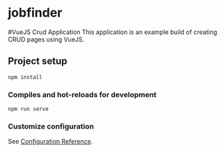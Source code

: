 # jobfinder

#VueJS Crud Application This application is an example build of creating CRUD pages using VueJS.

## Project setup
```
npm install
```

### Compiles and hot-reloads for development
```
npm run serve
```


### Customize configuration
See [Configuration Reference](https://cli.vuejs.org/config/).
